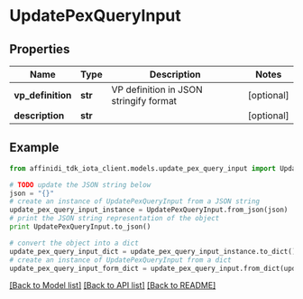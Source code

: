 # UpdatePexQueryInput

## Properties

| Name              | Type    | Description                            | Notes      |
| ----------------- | ------- | -------------------------------------- | ---------- |
| **vp_definition** | **str** | VP definition in JSON stringify format | [optional] |
| **description**   | **str** |                                        | [optional] |

## Example

```python
from affinidi_tdk_iota_client.models.update_pex_query_input import UpdatePexQueryInput

# TODO update the JSON string below
json = "{}"
# create an instance of UpdatePexQueryInput from a JSON string
update_pex_query_input_instance = UpdatePexQueryInput.from_json(json)
# print the JSON string representation of the object
print UpdatePexQueryInput.to_json()

# convert the object into a dict
update_pex_query_input_dict = update_pex_query_input_instance.to_dict()
# create an instance of UpdatePexQueryInput from a dict
update_pex_query_input_form_dict = update_pex_query_input.from_dict(update_pex_query_input_dict)
```

[[Back to Model list]](../README.md#documentation-for-models) [[Back to API list]](../README.md#documentation-for-api-endpoints) [[Back to README]](../README.md)
